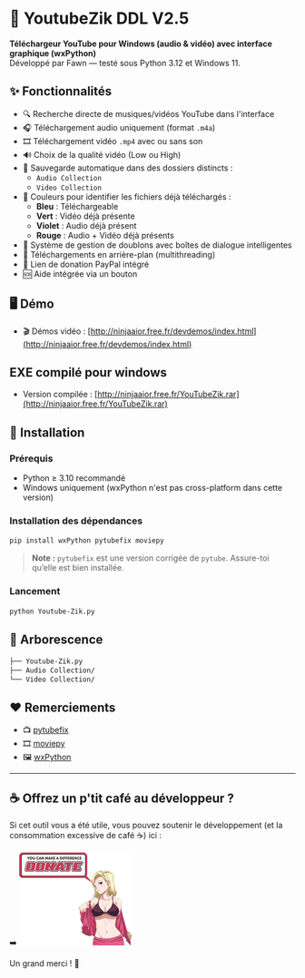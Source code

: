 # 🎵 YoutubeZik DDL V2.5

**Téléchargeur YouTube pour Windows (audio & vidéo) avec interface graphique (wxPython)**  
Développé par Fawn — testé sous Python 3.12 et Windows 11.

## ✨ Fonctionnalités

- 🔍 Recherche directe de musiques/vidéos YouTube dans l'interface
- 🎧 Téléchargement audio uniquement (format `.m4a`)
- 🎞️ Téléchargement vidéo `.mp4` avec ou sans son
- 🔊 Choix de la qualité vidéo (Low ou High)
- 📁 Sauvegarde automatique dans des dossiers distincts :
  - `Audio Collection`
  - `Video Collection`
- 🌈 Couleurs pour identifier les fichiers déjà téléchargés :
  - **Bleu** : Téléchargeable
  - **Vert** : Vidéo déjà présente
  - **Violet** : Audio déjà présent
  - **Rouge** : Audio + Vidéo déjà présents
- 🔄 Système de gestion de doublons avec boîtes de dialogue intelligentes
- 🧵 Téléchargements en arrière-plan (multithreading)
- 💚 Lien de donation PayPal intégré
- 🆘 Aide intégrée via un bouton

## 🖥️ Démo

- 🎬 Démos vidéo : [http://ninjaaior.free.fr/devdemos/index.html](http://ninjaaior.free.fr/devdemos/index.html)

## EXE compilé pour windows

- Version compilée : [http://ninjaaior.free.fr/YouTubeZik.rar](http://ninjaaior.free.fr/YouTubeZik.rar)

## 🚀 Installation

### Prérequis

- Python ≥ 3.10 recommandé
- Windows uniquement (wxPython n'est pas cross-platform dans cette version)

### Installation des dépendances

```bash
pip install wxPython pytubefix moviepy
```

> **Note :** `pytubefix` est une version corrigée de `pytube`. Assure-toi qu’elle est bien installée.

### Lancement

```bash
python Youtube-Zik.py
```

## 📁 Arborescence

```
├── Youtube-Zik.py
├── Audio Collection/
└── Video Collection/
```

## ❤️ Remerciements

- 📺 [pytubefix](https://github.com/ldunn/pytubefix)
- 🎞️ [moviepy](https://zulko.github.io/moviepy/)
- 🖼️ [wxPython](https://wxpython.org/)

---

## ☕ Offrez un p'tit café au développeur ?

Si cet outil vous a été utile, vous pouvez soutenir le développement (et la consommation excessive de café ☕) ici :

➡️ [![Donate](icone/donate.png)](https://www.paypal.com/paypalme/noobpythondev)

Un grand merci ! 💙


